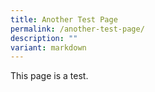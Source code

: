 ```yaml
---
title: Another Test Page
permalink: /another-test-page/
description: ""
variant: markdown
---
```

This page is a test. 